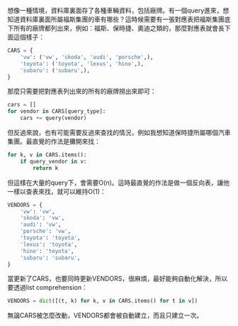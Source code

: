 想像一種情境，資料庫裏面存了各種車輛資料，包括廠牌。有一個query進來，想知道資料庫裏面所屬福斯集團的車有哪些？這時候需要有一張對應表把福斯集團底下所有的廠牌都列出來，例如：福斯、保時捷、奧迪之類的，那麼對應表就會長下面這個樣子：

```py
CARS = {
	'vw': ('vw', 'skoda', 'audi', 'porsche',),
	'toyota': ('toyota', 'lexus', 'hino',),
	'subaru': ('subaru',),
}
```

那麼只需要把對應表列出來的所有的廠牌撈出來即可：

```py
cars = []
for vendor in CARS[query_type]:
	cars += query(vendor)
```

但反過來說，也有可能需要反過來查找的情況，例如我想知道保時捷所屬哪個汽車集團。最直覺的作法是攤開來找：

```py
for k, v in CARS.items():
	if query_vendor in v:
		return k
```

但這樣在大量的query下，會需要O(n)。這時最直覺的作法是做一個反向表，讓他一樣以查表來找，就可以維持O(1)：

```py
VENDORS = {
	'vw': 'vw',
	'skoda': 'vw', 
	'audi': 'vw', 
	'porsche': 'vw',
	'toyota': 'toyota', 
	'lexus': 'toyota', 
	'hino': 'toyota',
	'subaru': 'subaru',
}
```

當更新了CARS，也要同時更新VENDORS，很麻煩，最好能夠自動化解決，所以要透過list comprehension：

```py
VENDORS = dict([(t, k) for k, v in CARS.items() for t in v])
```

無論CARS被怎麼改動，VENDORS都會被自動建立，而且只建立一次。
